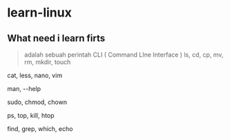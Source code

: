 # learn-linux
 ## What need i learn firts
 > adalah sebuah perintah CLI ( Command LIne Interface )
  ls, cd, cp, mv, rm, mkdir, touch

  cat, less, nano, vim

  man, --help

  sudo, chmod, chown

  ps, top, kill, htop

  find, grep, which, echo
 
